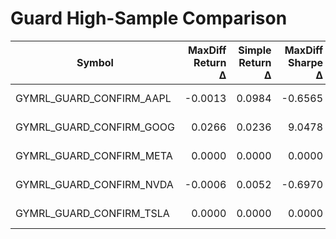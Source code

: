 # Guard High-Sample Comparison

| Symbol | MaxDiff Return Δ | Simple Return Δ | MaxDiff Sharpe Δ | Turnover Δ | Close Val Loss Δ | Notes |
| --- | ---: | ---: | ---: | ---: | ---: | --- |
| GYMRL_GUARD_CONFIRM_AAPL | -0.0013 | 0.0984 | -0.6565 | -0.0000 | -0.00008 | ↓ turnover |
| GYMRL_GUARD_CONFIRM_GOOG | 0.0266 | 0.0236 | 9.0478 | 0.0043 | -0.00236 | ↑ turnover |
| GYMRL_GUARD_CONFIRM_META | 0.0000 | 0.0000 | 0.0000 | 0.0000 | 0.00000 | ↑ turnover |
| GYMRL_GUARD_CONFIRM_NVDA | -0.0006 | 0.0052 | -0.6970 | 0.0000 | -0.00016 | ↑ turnover |
| GYMRL_GUARD_CONFIRM_TSLA | 0.0000 | 0.0000 | 0.0000 | 0.0000 | 0.00000 | ↑ turnover |
